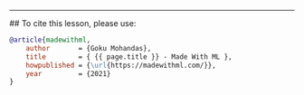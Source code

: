 <hr>
##
To cite this lesson, please use:

```bibtex linenums="1"
@article{madewithml,
    author       = {Goku Mohandas},
    title        = { {{ page.title }} - Made With ML },
    howpublished = {\url{https://madewithml.com/}},
    year         = {2021}
}
```